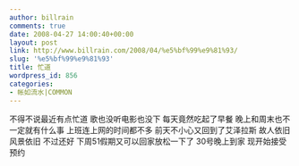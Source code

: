 ```yaml
---
author: billrain
comments: true
date: 2008-04-27 14:00:40+00:00
layout: post
link: http://www.billrain.com/2008/04/%e5%bf%99%e9%81%93/
slug: '%e5%bf%99%e9%81%93'
title: 忙道
wordpress_id: 856
categories:
- 帐如流水|COMMON
---
```


不得不说最近有点忙道 歌也没听电影也没下 每天竟然吃起了早餐 晚上和周末也不一定就有什么事 上班连上网的时间都不多 前天不小心又回到了艾泽拉斯 故人依旧 风景依旧 不过还好 下周51假期又可以回家放松一下了 30号晚上到家 现开始接受预约
